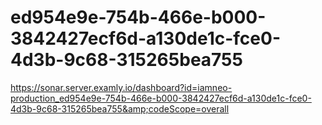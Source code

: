 # ed954e9e-754b-466e-b000-3842427ecf6d-a130de1c-fce0-4d3b-9c68-315265bea755
https://sonar.server.examly.io/dashboard?id=iamneo-production_ed954e9e-754b-466e-b000-3842427ecf6d-a130de1c-fce0-4d3b-9c68-315265bea755&amp;codeScope=overall
